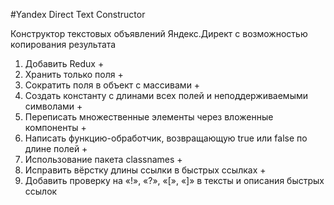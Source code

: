 #Yandex Direct Text Constructor

Конструктор текстовых объявлений Яндекс.Директ с возможностью копирования результата

1. Добавить Redux +
2. Хранить только поля +
3. Сократить поля в объект с массивами +
4. Создать константу с длинами всех полей и неподдерживаемыми символами +
5. Переписать множественные элементы через вложенные компоненты +
6. Написать функцию-обработчик, возвращающую true или false по длине полей +
7. Использование пакета classnames +
8. Исправить вёрстку длины ссылки в быстрых ссылках +
9. Добавить проверку на «!», «?», «[», «]» в тексты и описания быстрых ссылок